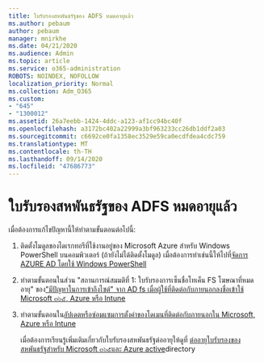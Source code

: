 ```yaml
---
title: ใบรับรองสหพันธรัฐของ ADFS หมดอายุแล้ว
ms.author: pebaum
author: pebaum
manager: mnirkhe
ms.date: 04/21/2020
ms.audience: Admin
ms.topic: article
ms.service: o365-administration
ROBOTS: NOINDEX, NOFOLLOW
localization_priority: Normal
ms.collection: Adm_O365
ms.custom:
- "645"
- "1300012"
ms.assetid: 26a7eebb-1424-4ddc-a123-af1cc94bc40f
ms.openlocfilehash: a3172bc402a22999a3bf963233cc26db1ddf2a03
ms.sourcegitcommit: c6692ce0fa1358ec3529e59ca0ecdfdea4cdc759
ms.translationtype: MT
ms.contentlocale: th-TH
ms.lasthandoff: 09/14/2020
ms.locfileid: "47686773"
---
```

# <a name="adfs-federation-certificate-expiring"></a>ใบรับรองสหพันธรัฐของ ADFS หมดอายุแล้ว

เมื่อต้องการแก้ไขปัญหานี้ให้ทำตามขั้นตอนต่อไปนี้:
  
1. ติดตั้งโมดูลของไดเรกทอรีที่ใช้งานอยู่ของ Microsoft Azure สำหรับ Windows PowerShell บนคอมพิวเตอร์ (ถ้ายังไม่ได้ติดตั้งโมดูล) เมื่อต้องการทำเช่นนี้ให้ไปที่[จัดการ AZURE AD โดยใช้ Windows PowerShell](https://aka.ms/aadposh)

2. ทำตามขั้นตอนในส่วน "สถานการณ์สมมติที่ 1: ใบรับรองการเซ็นชื่อโทเค็น FS โฆษณาที่หมดอายุ" ของ["มีปัญหาในการเข้าถึงไซต์" จาก AD fs เมื่อผู้ใช้ที่ติดต่อกับภายนอกลงชื่อเข้าใช้ Microsoft ๓๖๕, Azure หรือ Intune](https://support.microsoft.com/help/2713898/there-was-a-problem-accessing-the-site-error-from-ad-fs-when-a-federat)

3. ทำตามขั้นตอนใน[อัปเดตหรือซ่อมแซมการตั้งค่าของโดเมนที่ติดต่อกับภายนอกใน Microsoft, Azure หรือ Intune](https://docs.microsoft.com/office365/troubleshoot/security/update-federated-domain-office-365)

    เมื่อต้องการเรียนรู้เพิ่มเติมเกี่ยวกับใบรับรองสหพันธรัฐต่ออายุให้ดูที่ [ต่ออายุใบรับรองของสหพันธรัฐสำหรับ Microsoft ๓๖๕และ Azure active](https://docs.microsoft.com/azure/active-directory/connect/active-directory-aadconnect-o365-certs)directory
